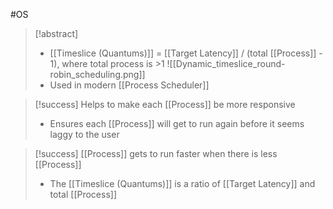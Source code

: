 #OS 
>[!abstract]
>- [[Timeslice (Quantums)]] = [[Target Latency]] / (total [[Process]] - 1), where total process is >1
>![[Dynamic_timeslice_round-robin_scheduling.png]]
>- Used in modern [[Process Scheduler]]

>[!success] Helps to make each [[Process]] be more responsive
>- Ensures each [[Process]] will get to run again before it seems laggy to the user

>[!success] [[Process]] gets to run faster when there is less [[Process]]
>- The [[Timeslice (Quantums)]] is a ratio of [[Target Latency]] and total [[Process]]